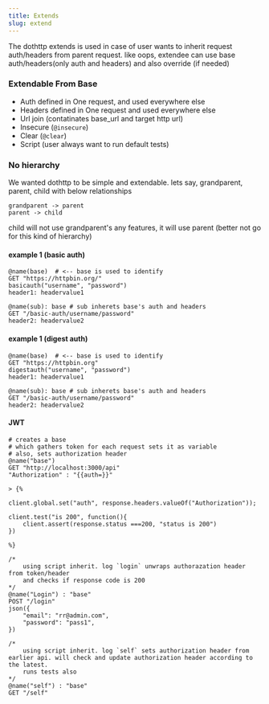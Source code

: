 ```yaml
---
title: Extends
slug: extend
---
```


The dothttp extends is used in case of user wants to inherit request auth/headers from parent request. like oops, extendee can use base auth/headers(only auth and headers) and also override (if needed)

### Extendable From Base
- Auth defined in One request, and used everywhere else
- Headers defined in One request and used everywhere else
- Url join (contatinates base_url and target http url)
- Insecure (`@insecure`)
- Clear (`@clear`)
- Script (user always want to run default tests)

### No hierarchy
We wanted dothttp to be simple and extendable. lets say, grandparent, parent, child with below relationships
```text
grandparent -> parent
parent -> child
```
child will not use grandparent's any features, it will use parent (better not go for this kind of hierarchy)


#### example 1 (basic auth)

```http
@name(base)  # <-- base is used to identify
GET "https://httpbin.org/"
basicauth("username", "password")
header1: headervalue1

@name(sub): base # sub inherets base's auth and headers
GET "/basic-auth/username/password"
header2: headervalue2
```

#### example 1 (digest auth)

```http
@name(base)  # <-- base is used to identify
GET "https://httpbin.org"
digestauth("username", "password")
header1: headervalue1

@name(sub): base # sub inherets base's auth and headers
GET "/basic-auth/username/password"
header2: headervalue2
```


#### JWT

```http
# creates a base
# which gathers token for each request sets it as variable
# also, sets authorization header 
@name("base")
GET "http://localhost:3000/api"
"Authorization" : "{{auth=}}"

> {%

client.global.set("auth", response.headers.valueOf("Authorization"));

client.test("is 200", function(){
    client.assert(response.status ===200, "status is 200")
})

%}

/*
    using script inherit. log `login` unwraps authorazation header from token/header
    and checks if response code is 200
*/
@name("Login") : "base"
POST "/login"
json({
	"email": "rr@admin.com",
	"password": "pass1",
})

/*
    using script inherit. log `self` sets authorization header from earlier api. will check and update authorization header according to the latest.
    runs tests also
*/
@name("self") : "base"
GET "/self"

```